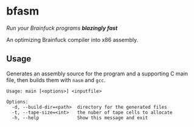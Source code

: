 # bfasm
_Run your Brainfuck programs **blazingly fast**_

An optimizing Brainfuck compiler into x86 assembly.

## Usage
Generates an assembly source for the program and a supporting C main file, then builds them with `nasm` and `gcc`.

```
Usage: main [<options>] <inputfile>

Options:
  -d, --build-dir=<path>  directory for the generated files
  -t, --tape-size=<int>   the nuber of tape cells to allocate
  -h, --help              Show this message and exit
```
